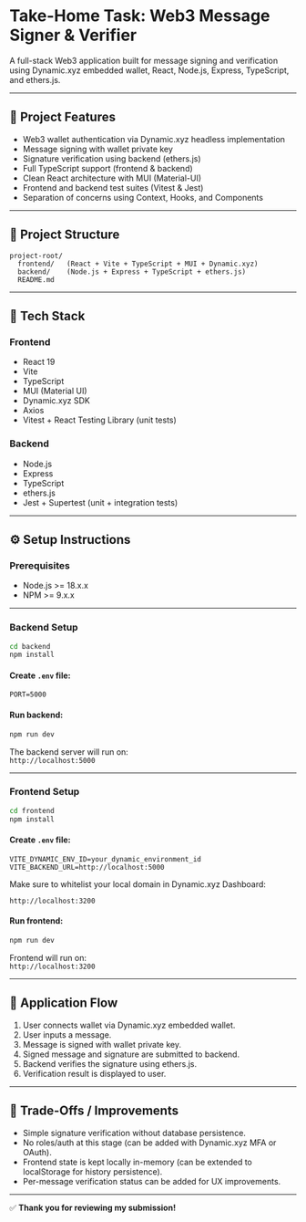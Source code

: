 # Take-Home Task: **Web3 Message Signer & Verifier**

A full-stack Web3 application built for message signing and verification using Dynamic.xyz embedded wallet, React, Node.js, Express, TypeScript, and ethers.js.

---

## 🧩 Project Features

- Web3 wallet authentication via Dynamic.xyz headless implementation
- Message signing with wallet private key
- Signature verification using backend (ethers.js)
- Full TypeScript support (frontend & backend)
- Clean React architecture with MUI (Material-UI)
- Frontend and backend test suites (Vitest & Jest)
- Separation of concerns using Context, Hooks, and Components

---

## 📂 Project Structure

```
project-root/
  frontend/   (React + Vite + TypeScript + MUI + Dynamic.xyz)
  backend/    (Node.js + Express + TypeScript + ethers.js)
  README.md
```

---

## 🚀 Tech Stack

### Frontend

- React 19
- Vite
- TypeScript
- MUI (Material UI)
- Dynamic.xyz SDK
- Axios
- Vitest + React Testing Library (unit tests)

### Backend

- Node.js
- Express
- TypeScript
- ethers.js
- Jest + Supertest (unit + integration tests)

---

## ⚙️ Setup Instructions

### Prerequisites

- Node.js >= 18.x.x
- NPM >= 9.x.x

---

### Backend Setup

```bash
cd backend
npm install
```

#### Create `.env` file:

```env
PORT=5000
```

#### Run backend:

```bash
npm run dev
```

The backend server will run on:  
`http://localhost:5000`

---

### Frontend Setup

```bash
cd frontend
npm install
```

#### Create `.env` file:

```env
VITE_DYNAMIC_ENV_ID=your_dynamic_environment_id
VITE_BACKEND_URL=http://localhost:5000
```

Make sure to whitelist your local domain in Dynamic.xyz Dashboard:

```
http://localhost:3200
```

#### Run frontend:

```bash
npm run dev
```

Frontend will run on:  
`http://localhost:3200`

---

## 🎯 Application Flow

1. User connects wallet via Dynamic.xyz embedded wallet.
2. User inputs a message.
3. Message is signed with wallet private key.
4. Signed message and signature are submitted to backend.
5. Backend verifies the signature using ethers.js.
6. Verification result is displayed to user.

---

## 📌 Trade-Offs / Improvements

- Simple signature verification without database persistence.
- No roles/auth at this stage (can be added with Dynamic.xyz MFA or OAuth).
- Frontend state is kept locally in-memory (can be extended to localStorage for history persistence).
- Per-message verification status can be added for UX improvements.

---

✅ **Thank you for reviewing my submission!**
